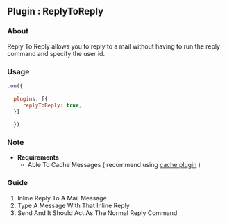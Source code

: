 <h2>Plugin : ReplyToReply</h2>

### About 
Reply To Reply allows you to reply to a mail without having to run the reply command and specify the user id. 


### Usage 

```js
.on({ 
  ...
  plugins: [{
     replyToReply: true,
  }]
  
  })
  ```
### Note

- **Requirements** 
   - Able To Cache Messages ( recommend using [cache plugin](./cache) )

### Guide
  
  1. Inline Reply To A Mail Message 
  2. Type A Message With That Inline Reply
  3. Send And It Should Act As The Normal Reply Command


  
